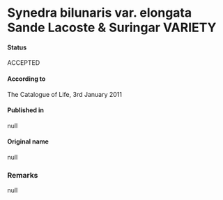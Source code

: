 Synedra bilunaris var. elongata Sande Lacoste & Suringar VARIETY
=======

#### Status
ACCEPTED

#### According to
The Catalogue of Life, 3rd January 2011

#### Published in
null

#### Original name
null

### Remarks
null